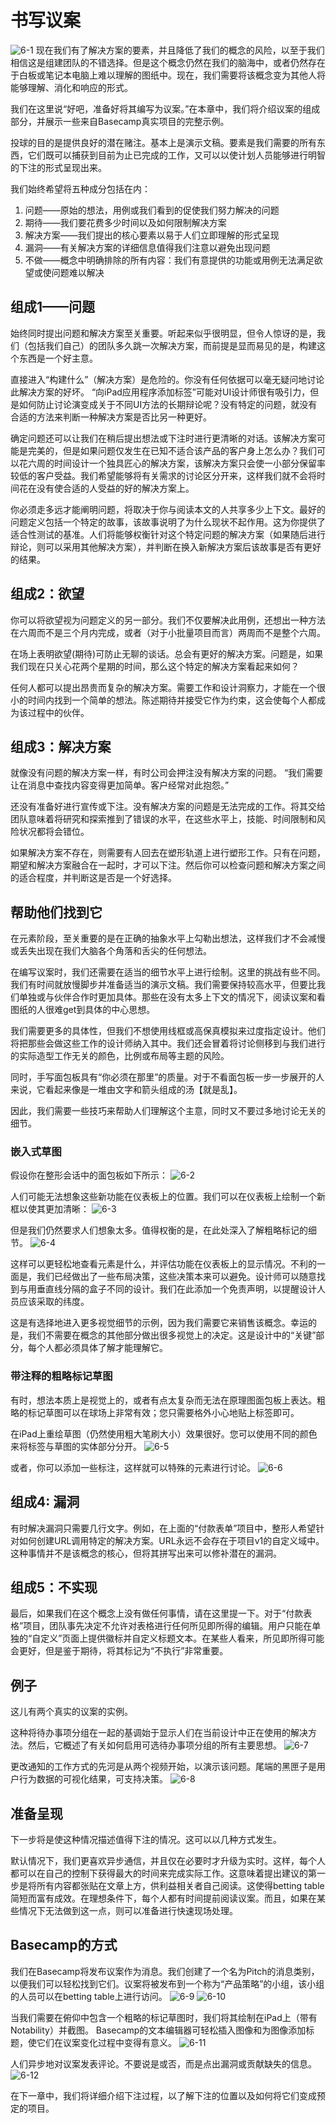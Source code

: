 # 书写议案

![6-1](/images/6-1.png)
现在我们有了解决方案的要素，并且降低了我们的概念的风险，以至于我们相信这是组建团队的不错选择。但是这个概念仍然在我们的脑海中，或者仍然存在于白板或笔记本电脑上难以理解的图纸中。现在，我们需要将该概念变为其他人将能够理解、消化和响应的形式。

我们在这里说“好吧，准备好将其编写为议案。”在本章中，我们将介绍议案的组成部分，并展示一些来自Basecamp真实项目的完整示例。

投球的目的是提供良好的潜在赌注。基本上是演示文稿。要素是我们需要的所有东西，它们既可以捕获到目前为止已完成的工作，又可以以使计划人员能够进行明智的下注的形式呈现出来。

我们始终希望将五种成分包括在内：

1. 问题——原始的想法，用例或我们看到的促使我们努力解决的问题
2. 期待——我们要花费多少时间以及如何限制解决方案
3. 解决方案——我们提出的核心要素以易于人们立即理解的形式呈现
4. 漏洞——有关解决方案的详细信息值得我们注意以避免出现问题
5. 不做——概念中明确排除的所有内容：我们有意提供的功能或用例无法满足欲望或使问题难以解决

## 组成1——问题
始终同时提出问题和解决方案至关重要。听起来似乎很明显，但令人惊讶的是，我们（包括我们自己）的团队多久跳一次解决方案，而前提是显而易见的是，构建这个东西是一个好主意。

直接进入“构建什么”（解决方案）是危险的。你没有任何依据可以毫无疑问地讨论此解决方案的好坏。 “向iPad应用程序添加标签”可能对UI设计师很有吸引力，但是如何防止讨论演变成关于不同UI方法的长期辩论呢？没有特定的问题，就没有合适的方法来判断一种解决方案是否比另一种更好。

确定问题还可以让我们在稍后提出想法或下注时进行更清晰的对话。该解决方案可能是完美的，但是如果问题仅发生在已知不适合该产品的客户身上怎么办？我们可以花六周的时间设计一个独具匠心的解决方案，该解决方案只会使一小部分保留率较低的客户受益。我们希望能够将有关需求的讨论区分开来，这样我们就不会将时间花在没有使合适的人受益的好的解决方案上。

你必须走多远才能阐明问题，将取决于你与阅读本文的人共享多少上下文。最好的问题定义包括一个特定的故事，该故事说明了为什么现状不起作用。这为你提供了适合性测试的基准。人们将能够权衡针对这个特定问题的解决方案（如果随后进行辩论，则可以采用其他解决方案），并判断在换入新解决方案后该故事是否有更好的结果。

## 组成2：欲望
你可以将欲望视为问题定义的另一部分。我们不仅要解决此用例，还想出一种方法在六周而不是三个月内完成，或者（对于小批量项目而言）两周而不是整个六周。

在场上表明欲望(期待)可防止无聊的谈话。总会有更好的解决方案。问题是，如果我们现在只关心花两个星期的时间，那么这个特定的解决方案看起来如何？

任何人都可以提出昂贵而复杂的解决方案。需要工作和设计洞察力，才能在一个很小的时间内找到一个简单的想法。陈述期待并接受它作为约束，这会使每个人都成为该过程中的伙伴。

## 组成3：解决方案
就像没有问题的解决方案一样，有时公司会押注没有解决方案的问题。 “我们需要让在消息中查找内容变得更加简单。客户经常对此抱怨。”

还没有准备好进行宣传或下注。没有解决方案的问题是无法完成的工作。将其交给团队意味着将研究和探索推到了错误的水平，在这些水平上，技能、时间限制和风险状况都将会错位。

如果解决方案不存在，则需要有人回去在塑形轨道上进行塑形工作。只有在问题，期望和解决方案融合在一起时，才可以下注。然后你可以检查问题和解决方案之间的适合程度，并判断这是否是一个好选择。

## 帮助他们找到它
在元素阶段，至关重要的是在正确的抽象水平上勾勒出想法，这样我们才不会减慢或丢失出现在我们大脑各个角落和舌尖的任何想法。

在编写议案时，我们还需要在适当的细节水平上进行绘制。这里的挑战有些不同。我们有时间就放慢脚步并准备适当的演示文稿。我们需要保持较高水平，但要比我们单独或与伙伴合作时更加具体。那些在没有太多上下文的情况下，阅读议案和看图纸的人很难get到具体的中心思想。

我们需要更多的具体性，但我们不想使用线框或高保真模拟来过度指定设计。他们将把那些会做这些工作的设计师纳入其中。我们还会冒着将讨论侧移到与我们进行的实际造型工作无关的颜色，比例或布局等主题的风险。

同时，手写面包板具有“你必须在那里”的质量。对于不看面包板一步一步展开的人来说，它看起来像是一堆由文字和箭头组成的汤【就是乱】。

因此，我们需要一些技巧来帮助人们理解这个主意，同时又不要过多地讨论无关的细节。

### 嵌入式草图
假设你在整形会话中的面包板如下所示：
![6-2](/images/6-2.png)

人们可能无法想象这些新功能在仪表板上的位置。我们可以在仪表板上绘制一个新框以使其更加清晰：
![6-3](/images/6-3.png)

但是我们仍然要求人们想象太多。值得权衡的是，在此处深入了解粗略标记的细节。
![6-4](/images/6-4.png)

这样可以更轻松地查看元素是什么，并评估功能在仪表板上的显示情况。不利的一面是，我们已经做出了一些布局决策，这些决策本来可以避免。设计师可以随意找到与用垂直线分隔的盒子不同的设计。我们在此添加一个免责声明，以提醒设计人员应该采取的纬度。

这是有选择地进入更多视觉细节的示例，因为我们需要它来销售该概念。幸运的是，我们不需要在概念的其他部分做出很多视觉上的决定。这是设计中的“关键”部分，每个人都必须具体了解才能理解它。

### 带注释的粗略标记草图
有时，想法本质上是视觉上的，或者有点太复杂而无法在原理图面包板上表达。粗略的标记草图可以在球场上非常有效；您只需要格外小心地贴上标签即可。

在iPad上重绘草图（仍然使用粗大笔刷大小）效果很好。您可以使用不同的颜色来将标签与草图的实体部分分开。
![6-5](/images/6-5.png)

或者，你可以添加一些标注，这样就可以特殊的元素进行讨论。
![6-6](/images/6-6.jpg)


## 组成4: 漏洞
有时解决漏洞只需要几行文字。例如，在上面的“付款表单”项目中，整形人希望针对如何创建URL调用特定的解决方案。URL永远不会存在于项目v1的自定义域中。这种事情并不是该概念的核心，但将其拼写出来可以修补潜在的漏洞。

## 组成5：不实现
最后，如果我们在这个概念上没有做任何事情，请在这里提一下。对于“付款表格”项目，团队事先决定不允许对表格进行任何所见即所得的编辑。用户只能在单独的“自定义”页面上提供徽标并自定义标题文本。在某些人看来，所见即所得可能会更好，但是鉴于期待，将其标记为“不执行”非常重要。

## 例子
这儿有两个真实的议案的实例。

这种将待办事项分组在一起的基调始于显示人们在当前设计中正在使用的解决方法。然后，它概述了有关如何启用可选待办事项分组的所有主要思想。
![6-7](/images/6-7.png)

更改通知的工作方式的先河是从两个视频开始，以演示该问题。尾端的黑匣子是用户行为数据的可视化结果，可支持决策。
![6-8](/images/6-8.png)


## 准备呈现
下一步将是使这种情况描述值得下注的情况。这可以以几种方式发生。

默认情况下，我们更喜欢异步通信，并且仅在必要时才升级为实时。这样，每个人都可以在自己的控制下获得最大的时间来完成实际工作。这意味着提出建议的第一步是将所有内容都张贴在文章上方，供利益相关者自己阅读。这使得betting table简短而富有成效。在理想条件下，每个人都有时间提前阅读议案。而且，如果在某些情况下无法做到这一点，则可以准备进行快速现场处理。

## Basecamp的方式
我们在Basecamp将发布议案作为消息。我们创建了一个名为Pitch的消息类别，以便我们可以轻松找到它们。议案将被发布到一个称为“产品策略”的小组，该小组的人员可以在betting table上进行访问。
![6-9](/images/6-9.png)
![6-10](/images/6-10.png)

当我们需要在俯仰中包含一个粗略的标记草图时，我们将其绘制在iPad上（带有Notability）并截图。 Basecamp的文本编辑器可轻松插入图像和为图像添加标题，使它们在议案变化过程中变得有意义。
![6-11](/images/6-11.png)

人们异步地对议案发表评论。不要说是或否，而是点出漏洞或贡献缺失的信息。
![6-12](/images/6-12.png)

在下一章中，我们将详细介绍下注过程，以了解下注的位置以及如何将它们变成预定的项目。